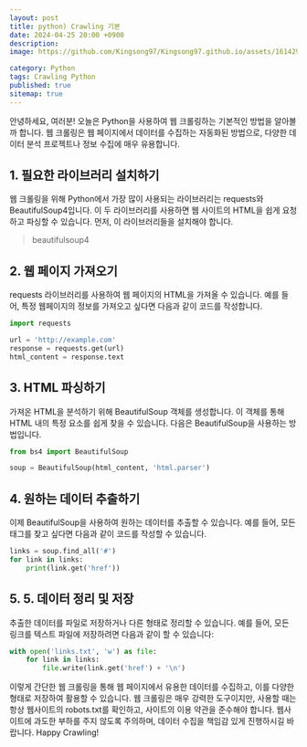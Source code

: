 ```yaml
---
layout: post
title: python) Crawling 기본
date: 2024-04-25 20:00 +0900
description: 
image: https://github.com/Kingsong97/Kingsong97.github.io/assets/161429740/db65de14-dc59-4576-8cec-82acc61d8013

category: Python
tags: Crawling Python
published: true
sitemap: true
---
```

안녕하세요, 여러분! 오늘은 Python을 사용하여 웹 크롤링하는 기본적인 방법을 알아볼까 합니다. 웹 크롤링은 웹 페이지에서 데이터를 수집하는 자동화된 방법으로, 다양한 데이터 분석 프로젝트나 정보 수집에 매우 유용합니다.

## 1. 필요한 라이브러리 설치하기
웹 크롤링을 위해 Python에서 가장 많이 사용되는 라이브러리는 requests와 BeautifulSoup4입니다. 이 두 라이브러리를 사용하면 웹 사이트의 HTML을 쉽게 요청하고 파싱할 수 있습니다. 먼저, 이 라이브러리들을 설치해야 합니다. 
> beautifulsoup4

## 2. 웹 페이지 가져오기
requests 라이브러리를 사용하여 웹 페이지의 HTML을 가져올 수 있습니다. 예를 들어, 특정 웹페이지의 정보를 가져오고 싶다면 다음과 같이 코드를 작성합니다.

```python
import requests

url = 'http://example.com'
response = requests.get(url)
html_content = response.text
```
## 3. HTML 파싱하기
가져온 HTML을 분석하기 위해 BeautifulSoup 객체를 생성합니다. 이 객체를 통해 HTML 내의 특정 요소를 쉽게 찾을 수 있습니다. 다음은 BeautifulSoup을 사용하는 방법입니다.

```python
from bs4 import BeautifulSoup

soup = BeautifulSoup(html_content, 'html.parser')
```

## 4. 원하는 데이터 추출하기
이제 BeautifulSoup을 사용하여 원하는 데이터를 추출할 수 있습니다. 예를 들어, 모든 <a> 태그를 찾고 싶다면 다음과 같이 코드를 작성할 수 있습니다.

```python
links = soup.find_all('#')
for link in links:
    print(link.get('href'))
```

## 5. 5. 데이터 정리 및 저장
추출한 데이터를 파일로 저장하거나 다른 형태로 정리할 수 있습니다. 예를 들어, 모든 링크를 텍스트 파일에 저장하려면 다음과 같이 할 수 있습니다:

```python
with open('links.txt', 'w') as file:
    for link in links:
        file.write(link.get('href') + '\n')
```

이렇게 간단한 웹 크롤링을 통해 웹 페이지에서 유용한 데이터를 수집하고, 이를 다양한 형태로 저장하여 활용할 수 있습니다. 웹 크롤링은 매우 강력한 도구이지만, 사용할 때는 항상 웹사이트의 robots.txt를 확인하고, 사이트의 이용 약관을 준수해야 합니다. 웹사이트에 과도한 부하를 주지 않도록 주의하며, 데이터 수집을 책임감 있게 진행하시길 바랍니다. Happy Crawling!
